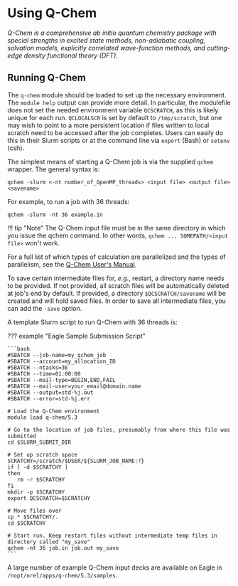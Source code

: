 # Using Q-Chem

*Q-Chem is a comprehensive *ab initio* quantum chemistry package with special strengths in excited state methods, non-adiabatic coupling, solvation models, explicitly correlated wave-function methods, and cutting-edge density functional theory (DFT).* 

## Running Q-Chem

The `q-chem` module should be loaded to set up the necessary environment. The `module help` output can provide more detail. In particular, the modulefile does not set the needed environment variable `QCSCRATCH`, as this is likely unique for each run. `QCLOCALSCR` is set by default to `/tmp/scratch`, but one may wish to point to a more persistent location if files written to local scratch need to be accessed after the job completes. Users can easily do this in their Slurm scripts or at the command line via `export` (Bash) or `setenv` (csh). 

The simplest means of starting a Q-Chem job is via the supplied `qchem` wrapper. The general syntax is: 

`qchem -slurm <-nt number_of_OpenMP_threads> <input file> <output file> <savename>`

For example, to run a job with 36 threads:

`qchem -slurm -nt 36 example.in`

!!! tip "Note"
	 The Q-Chem input file must be in the same directory in which you issue the qchem command. In other words, `qchem ... SOMEPATH/<input file>` won't work. 

For a full list of which types of calculation are parallelized and the types of parallelism, see the [Q-Chem User's Manual](https://manual.q-chem.com/5.3/).

To save certain intermediate files for, *e.g.*, restart, a directory name needs to be provided. If not provided, all scratch files will be automatically deleted at job's end by default. If provided, a directory `$QCSCRATCH/savename` will be created and will hold saved files. In order to save all intermediate files, you can add the `-save` option. 

A template Slurm script to run Q-Chem with 36 threads is:

??? example "Eagle Sample Submission Script"

	```bash
	#SBATCH --job-name=my_qchem_job
	#SBATCH --account=my_allocation_ID
	#SBATCH --ntasks=36
	#SBATCH --time=01:00:00
	#SBATCH --mail-type=BEGIN,END,FAIL
	#SBATCH --mail-user=your_email@domain.name
	#SBATCH --output=std-%j.out
	#SBATCH --error=std-%j.err
	 
	# Load the Q-Chem environment
	module load q-chem/5.3
	 
	# Go to the location of job files, presumably from where this file was submitted
	cd $SLURM_SUBMIT_DIR
	 
	# Set up scratch space
	SCRATCHY=/scratch/$USER/${SLURM_JOB_NAME:?}
	if [ -d $SCRATCHY ]
	then
	   rm -r $SCRATCHY
	fi
	mkdir -p $SCRATCHY
	export QCSCRATCH=$SCRATCHY
	 
	# Move files over
	cp * $SCRATCHY/.
	cd $SCRATCHY
	 
	# Start run. Keep restart files without intermediate temp files in directory called "my_save"
	qchem -nt 36 job.in job.out my_save
	```

A large number of example Q-Chem input decks are available on Eagle in `/nopt/nrel/apps/q-chem/5.3/samples`.
